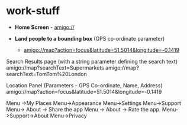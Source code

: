 # work-stuff

- **Home Screen** - [amigo://](amigo://)

- **Land people to a bounding box** (GPS co-ordinate parameter)
  - [amigo://map?action=focus&latitude=51.5014&longitude=-0.1419](amigo://map?action=focus&latitude=51.5014&longitude=-0.1419)


Search Results page (with a string parameter defining the search text)
amigo://map?searchText=Supermarkets
amigo://map?searchText=TomTom%20London

Location Panel (Parameters - GPS Co-ordinate, Name, Address)
amigo://map?action=focus&latitude=51.5014&longitude=-0.1419


Menu →My Places
Menu->Appearance
Menu->Settings
Menu→Support
Menu→ About → Share the app
Menu → About → Rate the app.
Menu->Support->About
Menu->Privacy

